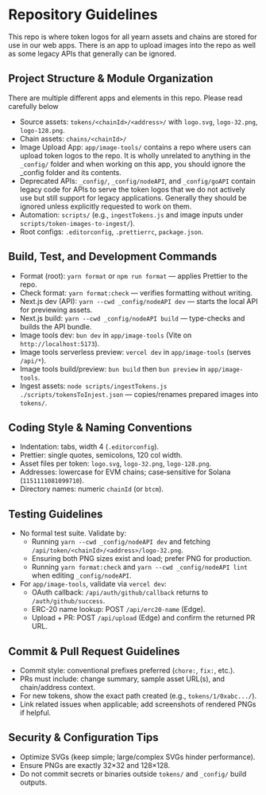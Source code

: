 # Repository Guidelines

This repo is where token logos for all yearn assets and chains are stored for use in our web apps. There is an app to upload images into the repo as well as some legacy APIs that generally can be ignored.

## Project Structure & Module Organization

There are multiple different apps and elements in this repo. Please read carefully below

- Source assets: `tokens/<chainId>/<address>/` with `logo.svg`, `logo-32.png`, `logo-128.png`.
- Chain assets: `chains/<chainId>/`
- Image Upload App: `app/image-tools/` contains a repo where users can upload token logos to the repo. It is wholly unrelated to anything in the `_config/` folder and when working on this app, you should ignore the _config folder and its contents.
- Deprecated APIs: `_config/`, `_config/nodeAPI`, and `_config/goAPI` contain legacy code for APIs to serve the token logos that we do not actively use but still support for legacy applications. Generally they should be ignored unless explicitly requested to work on them.
- Automation: `scripts/` (e.g., `ingestTokens.js` and image inputs under `scripts/token-images-to-ingest/`).
- Root configs: `.editorconfig`, `.prettierrc`, `package.json`.

## Build, Test, and Development Commands

- Format (root): `yarn format` or `npm run format` — applies Prettier to the repo.
- Check format: `yarn format:check` — verifies formatting without writing.
- Next.js dev (API): `yarn --cwd _config/nodeAPI dev` — starts the local API for previewing assets.
- Next.js build: `yarn --cwd _config/nodeAPI build` — type-checks and builds the API bundle.
- Image tools dev: `bun dev` in `app/image-tools` (Vite on `http://localhost:5173`).
- Image tools serverless preview: `vercel dev` in `app/image-tools` (serves `/api/*`).
- Image tools build/preview: `bun build` then `bun preview` in `app/image-tools`.
- Ingest assets: `node scripts/ingestTokens.js ./scripts/tokensToInjest.json` — copies/renames prepared images into `tokens/`.

## Coding Style & Naming Conventions

- Indentation: tabs, width 4 (`.editorconfig`).
- Prettier: single quotes, semicolons, 120 col width.
- Asset files per token: `logo.svg`, `logo-32.png`, `logo-128.png`.
- Addresses: lowercase for EVM chains; case‑sensitive for Solana (`1151111081099710`).
- Directory names: numeric `chainId` (or `btcm`).

## Testing Guidelines

- No formal test suite. Validate by:
  - Running `yarn --cwd _config/nodeAPI dev` and fetching `/api/token/<chainId>/<address>/logo-32.png`.
  - Ensuring both PNG sizes exist and load; prefer PNG for production.
  - Running `yarn format:check` and `yarn --cwd _config/nodeAPI lint` when editing `_config/nodeAPI`.
- For `app/image-tools`, validate via `vercel dev`:
  - OAuth callback: `/api/auth/github/callback` returns to `/auth/github/success`.
  - ERC-20 name lookup: POST `/api/erc20-name` (Edge).
  - Upload + PR: POST `/api/upload` (Edge) and confirm the returned PR URL.

## Commit & Pull Request Guidelines

- Commit style: conventional prefixes preferred (`chore:`, `fix:`, etc.).
- PRs must include: change summary, sample asset URL(s), and chain/address context.
- For new tokens, show the exact path created (e.g., `tokens/1/0xabc.../`).
- Link related issues when applicable; add screenshots of rendered PNGs if helpful.

## Security & Configuration Tips

- Optimize SVGs (keep simple; large/complex SVGs hinder performance).
- Ensure PNGs are exactly 32×32 and 128×128.
- Do not commit secrets or binaries outside `tokens/` and `_config/` build outputs.
